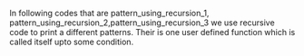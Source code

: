 In following codes that are pattern_using_recursion_1,
pattern_using_recursion_2,pattern_using_recursion_3
we use recursive code to print a different patterns.
Their is one user defined function which is called 
itself upto some condition.  
